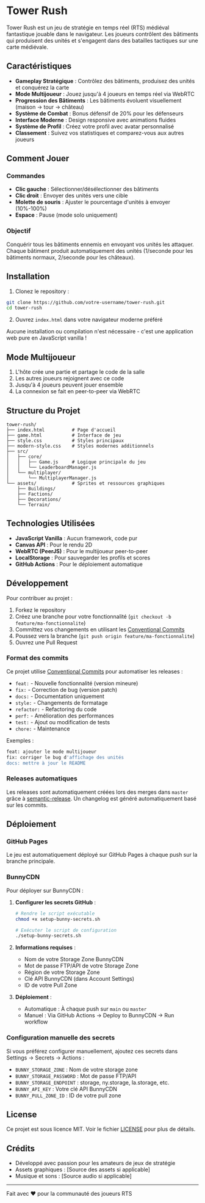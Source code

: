 # Tower Rush

Tower Rush est un jeu de stratégie en temps réel (RTS) médiéval fantastique jouable dans le navigateur. Les joueurs contrôlent des bâtiments qui produisent des unités et s'engagent dans des batailles tactiques sur une carte médiévale.

## Caractéristiques

- **Gameplay Stratégique** : Contrôlez des bâtiments, produisez des unités et conquérez la carte
- **Mode Multijoueur** : Jouez jusqu'à 4 joueurs en temps réel via WebRTC
- **Progression des Bâtiments** : Les bâtiments évoluent visuellement (maison → tour → château)
- **Système de Combat** : Bonus défensif de 20% pour les défenseurs
- **Interface Moderne** : Design responsive avec animations fluides
- **Système de Profil** : Créez votre profil avec avatar personnalisé
- **Classement** : Suivez vos statistiques et comparez-vous aux autres joueurs

## Comment Jouer

### Commandes

- **Clic gauche** : Sélectionner/désélectionner des bâtiments
- **Clic droit** : Envoyer des unités vers une cible
- **Molette de souris** : Ajuster le pourcentage d'unités à envoyer (10%-100%)
- **Espace** : Pause (mode solo uniquement)

### Objectif

Conquérir tous les bâtiments ennemis en envoyant vos unités les attaquer. Chaque bâtiment produit automatiquement des unités (1/seconde pour les bâtiments normaux, 2/seconde pour les châteaux).

## Installation

1. Clonez le repository :
```bash
git clone https://github.com/votre-username/tower-rush.git
cd tower-rush
```

2. Ouvrez `index.html` dans votre navigateur moderne préféré

Aucune installation ou compilation n'est nécessaire - c'est une application web pure en JavaScript vanilla !

## Mode Multijoueur

1. L'hôte crée une partie et partage le code de la salle
2. Les autres joueurs rejoignent avec ce code
3. Jusqu'à 4 joueurs peuvent jouer ensemble
4. La connexion se fait en peer-to-peer via WebRTC

## Structure du Projet

```
tower-rush/
├── index.html          # Page d'accueil
├── game.html           # Interface de jeu
├── style.css           # Styles principaux
├── modern-style.css    # Styles modernes additionnels
├── src/
│   ├── core/
│   │   ├── Game.js     # Logique principale du jeu
│   │   └── LeaderboardManager.js
│   └── multiplayer/
│       └── MultiplayerManager.js
└── assets/             # Sprites et ressources graphiques
    ├── Buildings/
    ├── Factions/
    ├── Decorations/
    └── Terrain/
```

## Technologies Utilisées

- **JavaScript Vanilla** : Aucun framework, code pur
- **Canvas API** : Pour le rendu 2D
- **WebRTC (PeerJS)** : Pour le multijoueur peer-to-peer
- **LocalStorage** : Pour sauvegarder les profils et scores
- **GitHub Actions** : Pour le déploiement automatique

## Développement

Pour contribuer au projet :

1. Forkez le repository
2. Créez une branche pour votre fonctionnalité (`git checkout -b feature/ma-fonctionnalite`)
3. Committez vos changements en utilisant les [Conventional Commits](https://www.conventionalcommits.org/fr/v1.0.0/)
4. Poussez vers la branche (`git push origin feature/ma-fonctionnalite`)
5. Ouvrez une Pull Request

### Format des commits

Ce projet utilise [Conventional Commits](https://www.conventionalcommits.org/fr/v1.0.0/) pour automatiser les releases :

- `feat:` - Nouvelle fonctionnalité (version mineure)
- `fix:` - Correction de bug (version patch)
- `docs:` - Documentation uniquement
- `style:` - Changements de formatage
- `refactor:` - Refactoring du code
- `perf:` - Amélioration des performances
- `test:` - Ajout ou modification de tests
- `chore:` - Maintenance

Exemples :
```bash
feat: ajouter le mode multijoueur
fix: corriger le bug d'affichage des unités
docs: mettre à jour le README
```

### Releases automatiques

Les releases sont automatiquement créées lors des merges dans `master` grâce à [semantic-release](https://semantic-release.gitbook.io/semantic-release/). Un changelog est généré automatiquement basé sur les commits.

## Déploiement

### GitHub Pages

Le jeu est automatiquement déployé sur GitHub Pages à chaque push sur la branche principale.

### BunnyCDN

Pour déployer sur BunnyCDN :

1. **Configurer les secrets GitHub** :
   ```bash
   # Rendre le script exécutable
   chmod +x setup-bunny-secrets.sh
   
   # Exécuter le script de configuration
   ./setup-bunny-secrets.sh
   ```

2. **Informations requises** :
   - Nom de votre Storage Zone BunnyCDN
   - Mot de passe FTP/API de votre Storage Zone
   - Région de votre Storage Zone
   - Clé API BunnyCDN (dans Account Settings)
   - ID de votre Pull Zone

3. **Déploiement** :
   - Automatique : À chaque push sur `main` ou `master`
   - Manuel : Via GitHub Actions → Deploy to BunnyCDN → Run workflow

### Configuration manuelle des secrets

Si vous préférez configurer manuellement, ajoutez ces secrets dans Settings → Secrets → Actions :

- `BUNNY_STORAGE_ZONE` : Nom de votre storage zone
- `BUNNY_STORAGE_PASSWORD` : Mot de passe FTP/API
- `BUNNY_STORAGE_ENDPOINT` : storage, ny.storage, la.storage, etc.
- `BUNNY_API_KEY` : Votre clé API BunnyCDN
- `BUNNY_PULL_ZONE_ID` : ID de votre pull zone

## License

Ce projet est sous licence MIT. Voir le fichier [LICENSE](LICENSE) pour plus de détails.

## Crédits

- Développé avec passion pour les amateurs de jeux de stratégie
- Assets graphiques : [Source des assets si applicable]
- Musique et sons : [Source audio si applicable]

---

Fait avec ❤️ pour la communauté des joueurs RTS
